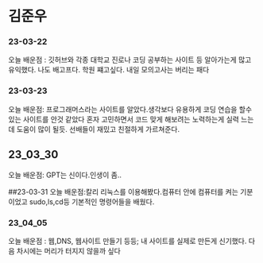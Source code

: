 # 김준우
### 23-03-22
오늘 배운점 : 깃허브와 각종 대학교 진로나 코딩 공부하는 사이트 등 알아가는게 많고 유익했다.
나도 배고프다. 학원 쨰고싶다. 내일 모의고사는 버리는 패다

### 23-03-23
오늘 배운점: 프로그래머스라는 사이트를 알았다.생각보다 유용하게 코딩 연습을 할수 있는 사이트를 안것 같았다
혼자 고민하면서 코드 맞게 해보려는 노력하는게 실력 느는데 도움이 많이 될듯.
선배들이 재밌고 친절하게 가르쳐준다.


## 23_03_30
오늘 배운점: GPT는 신이다.인생이 좀..

##23-03-31 
오늘 배운점:칼리 리눅스를 이용해봤다.컴퓨터 안에 컴퓨터를 켜는 기분이었고 sudo,ls,cd등 기본적인 명령어들을 배웠다.


### 23_04_05  
오늘 배운점 : 웹,DNS, 웹사이트 만들기 등등;
내 사이트를 실제로 만든게 신기했다. 다음 차시에는 머리가 터지지 않을까 싶다
